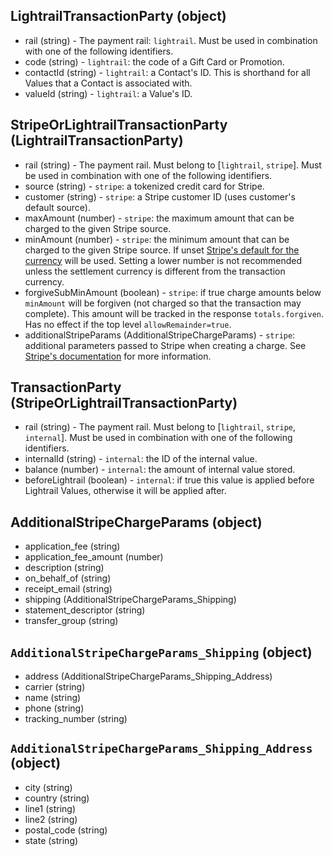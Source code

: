 ## LightrailTransactionParty (object)
+ rail (string) - The payment rail: `lightrail`. Must be used in combination with one of the following identifiers.
+ code (string) - `lightrail`: the code of a Gift Card or Promotion.
+ contactId (string) - `lightrail`: a Contact's ID.  This is shorthand for all Values that a Contact is associated with.
+ valueId (string) - `lightrail`: a Value's ID.

## StripeOrLightrailTransactionParty (LightrailTransactionParty)
+ rail (string) - The payment rail. Must belong to [`lightrail`, `stripe`]. Must be used in combination with one of the following identifiers.
+ source (string) - `stripe`: a tokenized credit card for Stripe.  
+ customer (string) - `stripe`: a Stripe customer ID (uses customer's default source).
+ maxAmount (number) - `stripe`: the maximum amount that can be charged to the given Stripe source.
+ minAmount (number) - `stripe`: the minimum amount that can be charged to the given Stripe source.  If unset [Stripe's default for the currency](https://stripe.com/docs/currencies#minimum-and-maximum-charge-amounts) will be used.  Setting a lower number is not recommended unless the settlement currency is different from the transaction currency.
+ forgiveSubMinAmount (boolean) - `stripe`: if true charge amounts below `minAmount` will be forgiven (not charged so that the transaction may complete).  This amount will be tracked in the response `totals.forgiven`.  Has no effect if the top level `allowRemainder=true`.  
+ additionalStripeParams (AdditionalStripeChargeParams) - `stripe`: additional parameters passed to Stripe when creating a charge.  See [Stripe's documentation](https://stripe.com/docs/api) for more information.

## TransactionParty (StripeOrLightrailTransactionParty)
+ rail (string) - The payment rail. Must belong to [`lightrail`, `stripe`, `internal`]. Must be used in combination with one of the following identifiers.
+ internalId (string) - `internal`: the ID of the internal value.
+ balance (number) - `internal`: the amount of internal value stored.
+ beforeLightrail (boolean) - `internal`: if true this value is applied before Lightrail Values, otherwise it will be applied after.

## AdditionalStripeChargeParams (object)
+ application_fee (string)
+ application_fee_amount (number)
+ description (string)
+ on_behalf_of (string)
+ receipt_email (string)
+ shipping (AdditionalStripeChargeParams_Shipping)
+ statement_descriptor (string)
+ transfer_group (string)

## `AdditionalStripeChargeParams_Shipping` (object)
+ address (AdditionalStripeChargeParams_Shipping_Address)
+ carrier (string)
+ name (string)
+ phone (string)
+ tracking_number (string)

## `AdditionalStripeChargeParams_Shipping_Address` (object)
+ city (string)
+ country (string)
+ line1 (string)
+ line2 (string)
+ postal_code (string)
+ state (string)
